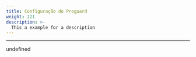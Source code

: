 ```yaml
---
title: Configuração do Proguard
weight: 121
description: >-
  This a example for a description
---
```


---

undefined
